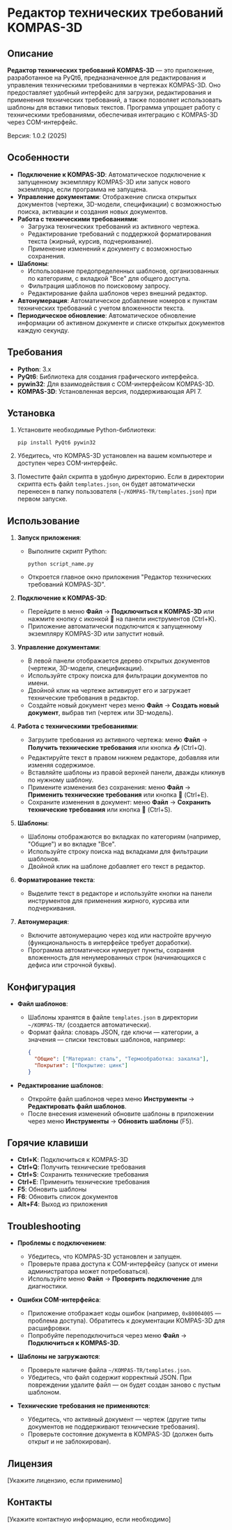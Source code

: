 # Редактор технических требований KOMPAS-3D

## Описание

**Редактор технических требований KOMPAS-3D** — это приложение, разработанное на PyQt6, предназначенное для редактирования и управления техническими требованиями в чертежах KOMPAS-3D. Оно предоставляет удобный интерфейс для загрузки, редактирования и применения технических требований, а также позволяет использовать шаблоны для вставки типовых текстов. Программа упрощает работу с техническими требованиями, обеспечивая интеграцию с KOMPAS-3D через COM-интерфейс.

Версия: 1.0.2 (2025)

## Особенности

- **Подключение к KOMPAS-3D**: Автоматическое подключение к запущенному экземпляру KOMPAS-3D или запуск нового экземпляра, если программа не запущена.
- **Управление документами**: Отображение списка открытых документов (чертежи, 3D-модели, спецификации) с возможностью поиска, активации и создания новых документов.
- **Работа с техническими требованиями**:
  - Загрузка технических требований из активного чертежа.
  - Редактирование требований с поддержкой форматирования текста (жирный, курсив, подчеркивание).
  - Применение изменений к документу с возможностью сохранения.
- **Шаблоны**:
  - Использование предопределенных шаблонов, организованных по категориям, с вкладкой "Все" для общего доступа.
  - Фильтрация шаблонов по поисковому запросу.
  - Редактирование файла шаблонов через внешний редактор.
- **Автонумерация**: Автоматическое добавление номеров к пунктам технических требований с учетом вложенности текста.
- **Периодическое обновление**: Автоматическое обновление информации об активном документе и списке открытых документов каждую секунду.

## Требования

- **Python**: 3.x
- **PyQt6**: Библиотека для создания графического интерфейса.
- **pywin32**: Для взаимодействия с COM-интерфейсом KOMPAS-3D.
- **KOMPAS-3D**: Установленная версия, поддерживающая API 7.

## Установка

1. Установите необходимые Python-библиотеки:
   ```
   pip install PyQt6 pywin32
   ```

2. Убедитесь, что KOMPAS-3D установлен на вашем компьютере и доступен через COM-интерфейс.

3. Поместите файл скрипта в удобную директорию. Если в директории скрипта есть файл `templates.json`, он будет автоматически перенесен в папку пользователя (`~/KOMPAS-TR/templates.json`) при первом запуске.

## Использование

1. **Запуск приложения**:
   - Выполните скрипт Python:
     ```
     python script_name.py
     ```
   - Откроется главное окно приложения "Редактор технических требований KOMPAS-3D".

2. **Подключение к KOMPAS-3D**:
   - Перейдите в меню **Файл** -> **Подключиться к KOMPAS-3D** или нажмите кнопку с иконкой 🔌 на панели инструментов (Ctrl+K).
   - Приложение автоматически подключится к запущенному экземпляру KOMPAS-3D или запустит новый.

3. **Управление документами**:
   - В левой панели отображается дерево открытых документов (чертежи, 3D-модели, спецификации).
   - Используйте строку поиска для фильтрации документов по имени.
   - Двойной клик на чертеже активирует его и загружает технические требования в редактор.
   - Создайте новый документ через меню **Файл** -> **Создать новый документ**, выбрав тип (чертеж или 3D-модель).

4. **Работа с техническими требованиями**:
   - Загрузите требования из активного чертежа: меню **Файл** -> **Получить технические требования** или кнопка 📥 (Ctrl+Q).
   - Редактируйте текст в правом нижнем редакторе, добавляя или изменяя содержимое.
   - Вставляйте шаблоны из правой верхней панели, дважды кликнув по нужному шаблону.
   - Примените изменения без сохранения: меню **Файл** -> **Применить технические требования** или кнопка 🔄 (Ctrl+E).
   - Сохраните изменения в документ: меню **Файл** -> **Сохранить технические требования** или кнопка 💾 (Ctrl+S).

5. **Шаблоны**:
   - Шаблоны отображаются во вкладках по категориям (например, "Общие") и во вкладке "Все".
   - Используйте строку поиска над вкладками для фильтрации шаблонов.
   - Двойной клик на шаблоне добавляет его текст в редактор.

6. **Форматирование текста**:
   - Выделите текст в редакторе и используйте кнопки на панели инструментов для применения жирного, курсива или подчеркивания.

7. **Автонумерация**:
   - Включите автонумерацию через код или настройте вручную (функциональность в интерфейсе требует доработки).
   - Программа автоматически нумерует пункты, сохраняя вложенность для ненумерованных строк (начинающихся с дефиса или строчной буквы).

## Конфигурация

- **Файл шаблонов**:
  - Шаблоны хранятся в файле `templates.json` в директории `~/KOMPAS-TR/` (создается автоматически).
  - Формат файла: словарь JSON, где ключи — категории, а значения — списки текстовых шаблонов, например:
    ```json
    {
      "Общие": ["Материал: сталь", "Термообработка: закалка"],
      "Покрытия": ["Покрытие: цинк"]
    }
    ```

- **Редактирование шаблонов**:
  - Откройте файл шаблонов через меню **Инструменты** -> **Редактировать файл шаблонов**.
  - После внесения изменений обновите шаблоны в приложении через меню **Инструменты** -> **Обновить шаблоны** (F5).

## Горячие клавиши

- **Ctrl+K**: Подключиться к KOMPAS-3D
- **Ctrl+Q**: Получить технические требования
- **Ctrl+S**: Сохранить технические требования
- **Ctrl+E**: Применить технические требования
- **F5**: Обновить шаблоны
- **F6**: Обновить список документов
- **Alt+F4**: Выход из приложения

## Troubleshooting

- **Проблемы с подключением**:
  - Убедитесь, что KOMPAS-3D установлен и запущен.
  - Проверьте права доступа к COM-интерфейсу (запуск от имени администратора может потребоваться).
  - Используйте меню **Файл** -> **Проверить подключение** для диагностики.

- **Ошибки COM-интерфейса**:
  - Приложение отображает коды ошибок (например, `0x80004005` — проблема доступа). Обратитесь к документации KOMPAS-3D для расшифровки.
  - Попробуйте переподключиться через меню **Файл** -> **Подключиться к KOMPAS-3D**.

- **Шаблоны не загружаются**:
  - Проверьте наличие файла `~/KOMPAS-TR/templates.json`.
  - Убедитесь, что файл содержит корректный JSON. При повреждении удалите файл — он будет создан заново с пустым шаблоном.

- **Технические требования не применяются**:
  - Убедитесь, что активный документ — чертеж (другие типы документов не поддерживают технические требования).
  - Проверьте состояние документа в KOMPAS-3D (должен быть открыт и не заблокирован).

## Лицензия

[Укажите лицензию, если применимо]

## Контакты

[Укажите контактную информацию, если необходимо]